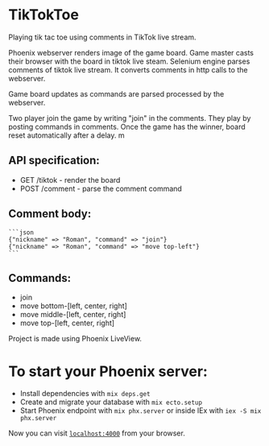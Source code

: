 # TikTokToe

Playing tik tac toe using comments in TikTok live stream.

Phoenix webserver renders image of the game board. Game master casts their browser with the board in tiktok live steam.
Selenium engine parses comments of tiktok live stream. It converts comments in http calls to the webserver.

Game board updates as commands are parsed processed by the webserver.

Two player join the game by writing "join" in the comments.
They play by posting commands in comments.
Once the game has the winner, board reset automatically after a delay.
m
## API specification:

  * GET /tiktok - render the board
  * POST /comment - parse the comment command

## Comment body:
    ```json
    {"nickname" => "Roman", "command" => "join"}
    {"nickname" => "Roman", "command" => "move top-left"}
    ```

## Commands:

 * join
 * move bottom-[left, center, right]
 * move middle-[left, center, right]
 * move top-[left, center, right]

Project is made using Phoenix LiveView.

# To start your Phoenix server:

  * Install dependencies with `mix deps.get`
  * Create and migrate your database with `mix ecto.setup`
  * Start Phoenix endpoint with `mix phx.server` or inside IEx with `iex -S mix phx.server`

Now you can visit [`localhost:4000`](http://localhost:4000) from your browser.
